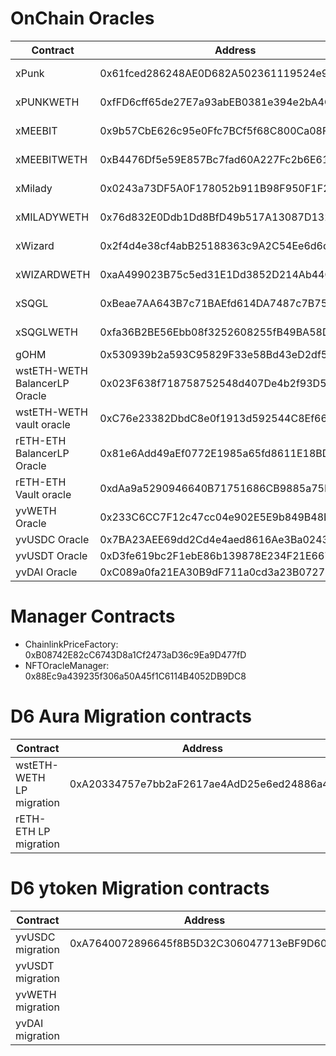 # OnChain Oracles

| Contract                      | Address                                    | Type                        | Pools             |
| ----------------------------- | ------------------------------------------ | --------------------------- | ----------------- |
| xPunk                         | 0x61fced286248AE0D682A502361119524e9EbbBdF | NFTX XTokenPriceAggregator  | Pool1 - Ocean     |
| xPUNKWETH                     | 0xfFD6cff65de27E7a93abEB0381e394e2bA4CA272 | NFTX staking Sushi LP Token | Pool1 - Ocean     |
| xMEEBIT                       | 0x9b57CbE626c95e0Ffc7BCf5f68C800Ca08F67904 | NFTX XTokenPriceAggregator  | Pool1 - Ocean     |
| xMEEBITWETH                   | 0xB4476Df5e59E857Bc7fad60A227Fc2b6E619faE8 | NFTX staking Sushi LP Token | Pool1 - Ocean     |
| xMilady                       | 0x0243a73DF5A0F178052b911B98F950F1F2cE61B6 | NFTX XTokenPriceAggregator  | Pool2 - Lake      |
| xMILADYWETH                   | 0x76d832E0Ddb1Dd8BfD49b517A13087D132DA5968 | NFTX staking Sushi LP Token | Pool2 - Lake      |
| xWizard                       | 0x2f4d4e38cf4abB25188363c9A2C54Ee6d6dfa22B | NFTX XTokenPriceAggregator  | Pool2 - Lake      |
| xWIZARDWETH                   | 0xaA499023B75c5ed31E1Dd3852D214Ab44Cc4a55D | NFTX staking Sushi LP Token | Pool2 - Lake      |
| xSQGL                         | 0xBeae7AA643B7c71BAEfd614DA7487c7B752807BD | NFTX XTokenPriceAggregator  | Pool4 - Artblocks |
| xSQGLWETH                     | 0xfa36B2BE56Ebb08f3252608255fB49BA58D09330 | NFTX staking Sushi LP Token | Pool4 - Artblocks |
| gOHM                          | 0x530939b2a593C95829F33e58Bd43eD2df5c641F9 | GOHMPriceOracle             |                   |
| wstETH-WETH BalancerLP Oracle | 0x023F638f718758752548d407De4b2f93D5Bcb66B | WstETHWETHBalancerLPOracle  |                   |
| wstETH-WETH vault oracle      | 0xC76e23382DbdC8e0f1913d592544C8Ef665461eF | CompoudingVaultOracle       |                   |
| rETH-ETH BalancerLP Oracle    | 0x81e6Add49aEf0772E1985a65fd8611E18BD51540 | WstETHWETHBalancerLPOracle  |                   |
| rETH-ETH Vault oracle         | 0xdAa9a5290946640B71751686CB9885a75D649089 | CompoudingVaultOracle       |                   |
| yvWETH Oracle                 | 0x233C6CC7F12c47cc04e902E5E9b849B48BB233df | YVTokenPriceOracle          |                   |
| yvUSDC Oracle                 | 0x7BA23AEE69dd2Cd4e4aed8616Ae3Ba02435e0B62 | YVTokenPriceOracle          |                   |
| yvUSDT Oracle                 | 0xD3fe619bc2F1ebE86b139878E234F21E66768edD | YVTokenPriceOracle          |                   |
| yvDAI Oracle                  | 0xC089a0fa21EA30B9dF711a0cd3a23B072799F8dB | YVTokenPriceOracle          |                   |

# Manager Contracts

- ChainlinkPriceFactory: 0xB08742E82cC6743D8a1Cf2473aD36c9Ea9D477fD
- NFTOracleManager: 0x88Ec9a439235f306a50A45f1C6114B4052DB9DC8

# D6 Aura Migration contracts

| Contract                 | Address                                    | Type            |
| ------------------------ | ------------------------------------------ | --------------- |
| wstETH-WETH LP migration | 0xA20334757e7bb2aF2617ae4AdD25e6ed24886a40 | AuraLPMigration |
| rETH-ETH LP migration    |                                            | AuraLPMigration |

# D6 ytoken Migration contracts

| Contract         | Address                                    | Type             |
| ---------------- | ------------------------------------------ | ---------------- |
| yvUSDC migration | 0xA7640072896645f8B5D32C306047713eBF9D60F3 | YVTokenMigration |
| yvUSDT migration |                                            | YVTokenMigration |
| yvWETH migration |                                            | YVTokenMigration |
| yvDAI migration  |                                            | YVTokenMigration |
